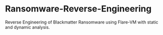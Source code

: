 # Ransomware-Reverse-Engineering
Reverse Engineering of Blackmatter Ransomware using Flare-VM with static and dynamic analysis. 
